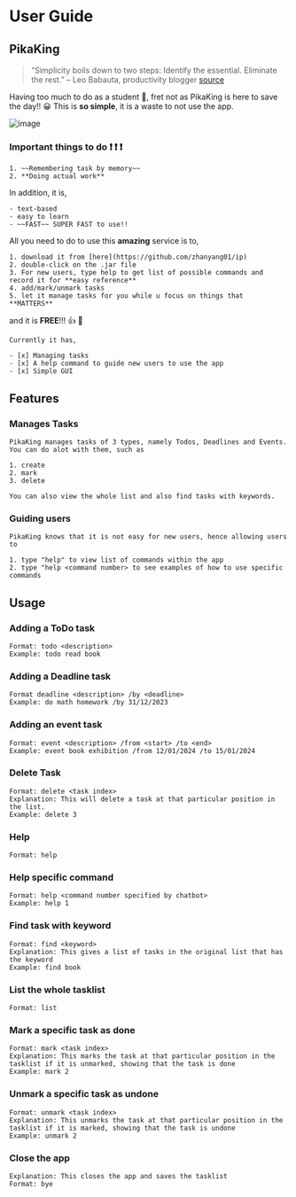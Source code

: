 # User Guide

## PikaKing

> “Simplicity boils down to two steps: Identify the essential. Eliminate the rest.” – Leo Babauta, productivity blogger
> [source](https://friday.app/p/productivity-quotes)

Having too much to do as a student 🤢, fret not as PikaKing is here to save the day!! 😀
This is **so simple**, it is a waste to not use the app.

![image](https://img.freepik.com/free-vector/business-man-dealing-multi-task-new-idea-working-laptop-concept-business-goals-success-satisfying-achievement_1150-39765.jpg?size=626&ext=jpg)

### Important things to do ❗ ❗ ❗

```
1. ~~Remembering task by memory~~
2. **Doing actual work**
```

In addition, it is,

```
- text-based
- easy to learn
- ~~FAST~~ SUPER FAST to use!!
```

All you need to do to use this **amazing** service is to,

```
1. download it from [here](https://github.com/zhanyang01/ip)
2. double-click on the .jar file
3. For new users, type help to get list of possible commands and record it for **easy reference**
4. add/mark/unmark tasks
5. let it manage tasks for you while u focus on things that **MATTERS**
```

and it is **FREE**!!! 👍 💯

```
Currently it has,

- [x] Managing tasks
- [x] A help command to guide new users to use the app
- [x] Simple GUI
```

## Features

### Manages Tasks

```
PikaKing manages tasks of 3 types, namely Todos, Deadlines and Events.
You can do alot with them, such as

1. create
2. mark
3. delete

You can also view the whole list and also find tasks with keywords.
```

### Guiding users

```
PikaKing knows that it is not easy for new users, hence allowing users to

1. type "help" to view list of commands within the app
2. type "help <command number> to see examples of how to use specific commands
```

## Usage

### Adding a ToDo task

```
Format: todo <description>
Example: todo read book
```

### Adding a Deadline task

```
Format deadline <description> /by <deadline>
Example: do math homework /by 31/12/2023
```

### Adding an event task

```
Format: event <description> /from <start> /to <end>
Example: event book exhibition /from 12/01/2024 /to 15/01/2024
```

### Delete Task

```
Format: delete <task index>
Explanation: This will delete a task at that particular position in the list.
Example: delete 3
```

### Help

```
Format: help
```

### Help specific command

```
Format: help <command number specified by chatbot>
Example: help 1
```

### Find task with keyword

```
Format: find <keyword>
Explanation: This gives a list of tasks in the original list that has the keyword
Example: find book
```

### List the whole tasklist

```
Format: list
```

### Mark a specific task as done

```
Format: mark <task index>
Explanation: This marks the task at that particular position in the tasklist if it is unmarked, showing that the task is done
Example: mark 2
```

### Unmark a specific task as undone

```
Format: unmark <task index>
Explanation: This unmarks the task at that particular position in the tasklist if it is marked, showing that the task is undone
Example: unmark 2
```

### Close the app

```
Explanation: This closes the app and saves the tasklist
Format: bye
```

